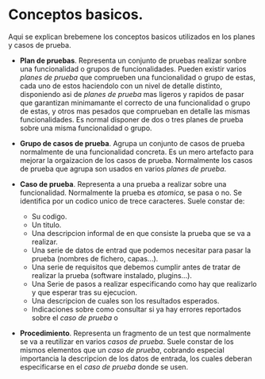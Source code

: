 # Conceptos basicos.

Aqui se explican brebemene los conceptos basicos utilizados en los planes y casos de prueba.


* **Plan de pruebas**. Representa un conjunto de pruebas realizar sonbre una funcionalidad o grupos de funcionalidades.
  Pueden existir varios *planes de prueba* que comprueben una funcionalidad o grupo de estas,
  cada uno de estos haciendolo con un nivel de detalle distinto, disponiendo asi de *planes de prueba*
  mas ligeros y rapidos de pasar que garantizan minimamante el correcto de una funcionalidad o grupo de estas,
  y otros mas pesados que comprueban en detalle las mismas funcionalidades. Es normal disponer de dos
  o tres planes de prueba sobre una misma funcionalidad o grupo.

* **Grupo de casos de prueba**. Agrupa un conjunto de casos de prueba normalmente de una funcionalidad concreta.
  Es un mero artefacto para mejorar la orgaizacion de los casos de prueba. Normalmente los casos de prueba 
  que agrupa son usados en varios *planes de prueba*.
  
* **Caso de prueba**. Representa a una prueba a realizar sobre una funcionalidad. 
  Normalmente la prueba es *atomica*, se pasa o no. Se identifica por un codico unico de trece caracteres. 
  Suele constar de:
  * Su codigo.
  * Un titulo.
  * Una descripcion informal de en que consiste la prueba que se va a realizar.
  * Una serie de datos de entrad que podemos necesitar para pasar la prueba (nombres de fichero, capas...).
  * Una serie de requisitos que debemos cumplir antes de tratar de realizar la prueba (software instalado, plugins...).
  * Una Serie de pasos a realizar especificando como hay que realizarlo y que esperar tras su ejecucion.
  * Una descripcion de cuales son los resultados esperados.
  * Indicaciones sobre como consultar si ya hay errores reportados sobre el *caso de prueba* o 

* **Procedimiento**. Representa un fragmento de un test que normalmente se va a reutilizar
  en varios *casos de prueba*. Suele constar de los mismos elementos que un *caso de prueba*, cobrando
  especial importancia la descripcion de los datos de entrada, los cuales deberan especificarse en 
  el *caso de prueba* donde se usen.

